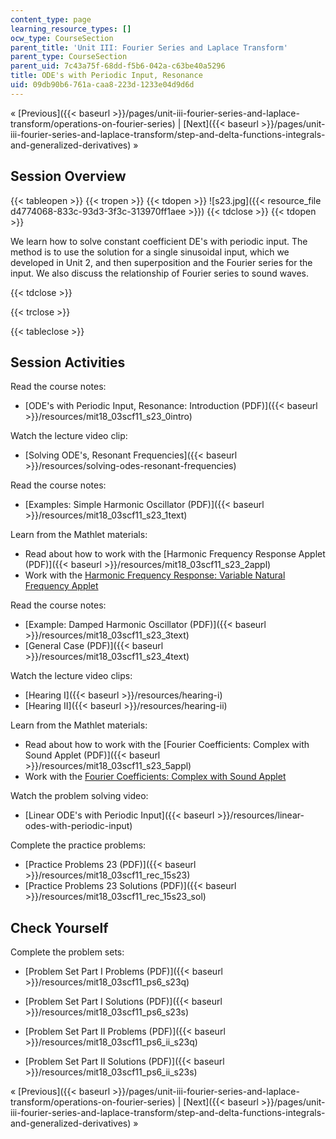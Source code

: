```yaml
---
content_type: page
learning_resource_types: []
ocw_type: CourseSection
parent_title: 'Unit III: Fourier Series and Laplace Transform'
parent_type: CourseSection
parent_uid: 7c43a75f-68dd-f5b6-042a-c63be40a5296
title: ODE's with Periodic Input, Resonance
uid: 09db90b6-761a-caa8-223d-1233e04d9d6d
---
```


« [Previous]({{< baseurl >}}/pages/unit-iii-fourier-series-and-laplace-transform/operations-on-fourier-series) | [Next]({{< baseurl >}}/pages/unit-iii-fourier-series-and-laplace-transform/step-and-delta-functions-integrals-and-generalized-derivatives) »

Session Overview
----------------

{{< tableopen >}}
{{< tropen >}}
{{< tdopen >}}
![s23.jpg]({{< resource_file d4774068-833c-93d3-3f3c-313970ff1aee >}})
{{< tdclose >}}
{{< tdopen >}}


We learn how to solve constant coefficient DE's with periodic input. The method is to use the solution for a single sinusoidal input, which we developed in Unit 2, and then superposition and the Fourier series for the input. We also discuss the relationship of Fourier series to sound waves.


{{< tdclose >}}

{{< trclose >}}

{{< tableclose >}}

Session Activities
------------------

Read the course notes:

*   [ODE's with Periodic Input, Resonance: Introduction (PDF)]({{< baseurl >}}/resources/mit18_03scf11_s23_0intro)

Watch the lecture video clip:

*   [Solving ODE's, Resonant Frequencies]({{< baseurl >}}/resources/solving-odes-resonant-frequencies)

Read the course notes:

*   [Examples: Simple Harmonic Oscillator (PDF)]({{< baseurl >}}/resources/mit18_03scf11_s23_1text)

Learn from the Mathlet materials:

*   Read about how to work with the [Harmonic Frequency Response Applet (PDF)]({{< baseurl >}}/resources/mit18_03scf11_s23_2appl)
*   Work with the [Harmonic Frequency Response: Variable Natural Frequency Applet](/ans7870/18/18.03SC/harmonicFreqRespVarNaturalFreq.html "Open in a new window.")

Read the course notes:

*   [Example: Damped Harmonic Oscillator (PDF)]({{< baseurl >}}/resources/mit18_03scf11_s23_3text)
*   [General Case (PDF)]({{< baseurl >}}/resources/mit18_03scf11_s23_4text)

Watch the lecture video clips:

*   [Hearing I]({{< baseurl >}}/resources/hearing-i)
*   [Hearing II]({{< baseurl >}}/resources/hearing-ii)

Learn from the Mathlet materials:

*   Read about how to work with the [Fourier Coefficients: Complex with Sound Applet (PDF)]({{< baseurl >}}/resources/mit18_03scf11_s23_5appl)
*   Work with the [Fourier Coefficients: Complex with Sound Applet](/ans7870/18/18.03SC/fourierCoefficientsComplex.html "Open in a new window.")

Watch the problem solving video:

*   [Linear ODE's with Periodic Input]({{< baseurl >}}/resources/linear-odes-with-periodic-input)

Complete the practice problems:

*   [Practice Problems 23 (PDF)]({{< baseurl >}}/resources/mit18_03scf11_rec_15s23)
*   [Practice Problems 23 Solutions (PDF)]({{< baseurl >}}/resources/mit18_03scf11_rec_15s23_sol)

Check Yourself
--------------

Complete the problem sets:

*   [Problem Set Part I Problems (PDF)]({{< baseurl >}}/resources/mit18_03scf11_ps6_s23q)
*   [Problem Set Part I Solutions (PDF)]({{< baseurl >}}/resources/mit18_03scf11_ps6_s23s)
  
*   [Problem Set Part II Problems (PDF)]({{< baseurl >}}/resources/mit18_03scf11_ps6_ii_s23q)
*   [Problem Set Part II Solutions (PDF)]({{< baseurl >}}/resources/mit18_03scf11_ps6_ii_s23s)

« [Previous]({{< baseurl >}}/pages/unit-iii-fourier-series-and-laplace-transform/operations-on-fourier-series) | [Next]({{< baseurl >}}/pages/unit-iii-fourier-series-and-laplace-transform/step-and-delta-functions-integrals-and-generalized-derivatives) »
